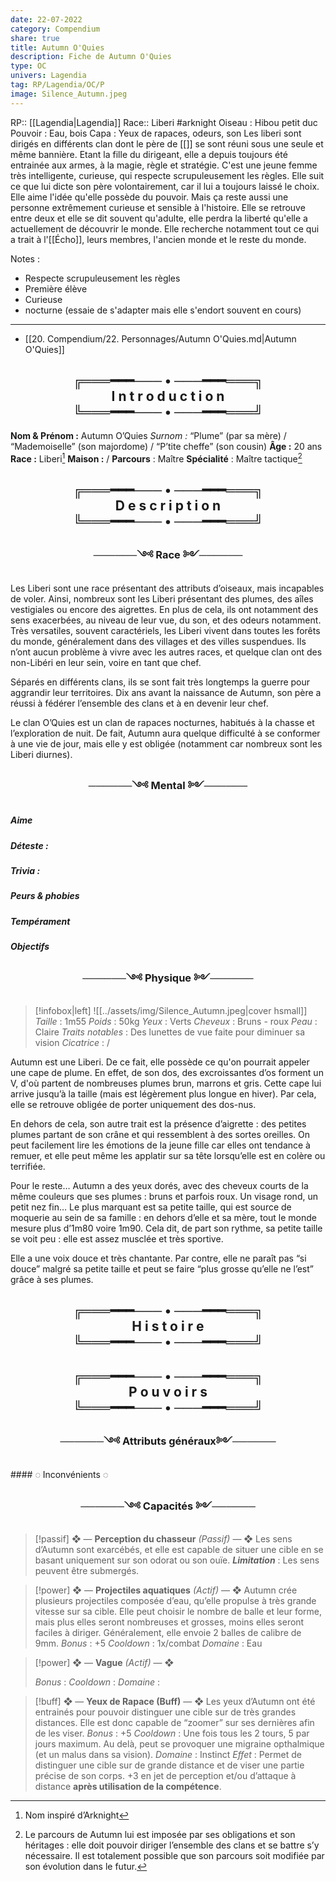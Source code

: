 ```yaml
---
date: 22-07-2022
category: Compendium
share: true
title: Autumn O'Quies
description: Fiche de Autumn O'Quies
type: OC
univers: Lagendia
tag: RP/Lagendia/OC/P
image: Silence_Autumn.jpeg
---
```


RP:: [[Lagendia|Lagendia]]
Race:: Liberi #arknight 
Oiseau : Hibou petit duc
Pouvoir : Eau, bois
Capa : Yeux de rapaces, odeurs, son
Les liberi sont dirigés en différents clan dont le père de [[]] se sont réuni sous une seule et même bannière. Etant la fille du dirigeant, elle a depuis toujours été entrainée aux armes, à la magie, règle et stratégie. C'est une jeune femme très intelligente, curieuse, qui respecte scrupuleusement les règles. Elle suit ce que lui dicte son père volontairement, car il lui a toujours laissé le choix. Elle aime l'idée qu'elle possède du pouvoir. Mais ça reste aussi une personne extrêmement curieuse et sensible à l'histoire. Elle se retrouve entre deux et elle se dit souvent qu'adulte, elle perdra la liberté qu'elle a actuellement de découvrir le monde.
Elle recherche notamment tout ce qui a trait à l'[[Écho]], leurs membres, l'ancien monde et le reste du monde. 

Notes :
- Respecte scrupuleusement les règles
- Première élève
- Curieuse
- nocturne (essaie de s'adapter mais elle s'endort souvent en cours)
---

- [[20. Compendium/22. Personnages/Autumn O'Quies.md|Autumn O'Quies]]


 <h2 style="text-align:center">╔═══━━━─── • ───━━━═══╗<br>
I n t r o d u c t i o n<br>
╚═══━━━─── • ───━━━═══╝</h2>

**Nom & Prénom :** Autumn O’Quies
*Surnom :* “Plume” (par sa mère) / “Mademoiselle” (son majordome) / “P’tite cheffe” (son cousin)
**Âge :** 20 ans 
**Race :** Liberi[^1]
**Maison :** /
**Parcours** : Maître
**Spécialité** : Maître tactique[^2]
 <h2 style="text-align:center">╔═══━━━─── • ───━━━═══╗<br>
D e s c r i p t i o n<br>
╚═══━━━─── • ───━━━═══╝</h2>
<h3 style="text-align:center">──────༺ Race ༻──────</h3>
Les Liberi sont une race présentant des attributs d’oiseaux, mais incapables de voler. Ainsi, nombreux sont les Liberi présentant des plumes, des aîles vestigiales ou encore des aigrettes. En plus de cela, ils ont notamment des sens exacerbées, au niveau de leur vue, du son, et des odeurs notamment. Très versatiles, souvent caractériels, les Liberi vivent dans toutes les forêts du monde, généralement dans des villages et des villes suspendues. Ils n’ont aucun problème à vivre avec les autres races, et quelque clan ont des non-Libéri en leur sein, voire en tant que chef.

Séparés en différents clans, ils se sont fait très longtemps la guerre pour aggrandir leur territoires. Dix ans avant la naissance de Autumn, son père a réussi à fédérer l’ensemble des clans et à en devenir leur chef. 

Le clan O’Quies est un clan de rapaces nocturnes, habitués à la chasse et l’exploration de nuit. De fait, Autumn aura quelque difficulté à se conformer à une vie de jour, mais elle y est obligée (notamment car nombreux sont les Liberi diurnes). 
<h3 style="text-align:center">──────༺ Mental ༻──────</h3>

##### __*Aime*__

##### __*Déteste*__ : 


##### __*Trivia*__ : 


##### __*Peurs & phobies*__ 

##### __*Tempérament*__

##### __*Objectifs*__

<h3 style="text-align:center">──────༺ Physique ༻──────</h3>

> [!infobox|left]
> ![[../assets/img/Silence_Autumn.jpeg|cover hsmall]]
> *Taille* : 1m55
> *Poids* : 50kg
> *Yeux* : Verts
> *Cheveux* : Bruns - roux
> *Peau* : Claire
> *Traits notables* : Des lunettes de vue faite pour diminuer sa vision
> *Cicatrice* : /

Autumn est une Liberi. De ce fait, elle possède ce qu'on pourrait appeler une cape de plume. En effet, de son dos, des excroissantes d’os forment un V, d'où partent de nombreuses plumes brun, marrons et gris. Cette cape lui arrive jusqu’à la taille (mais est légèrement plus longue en hiver). Par cela, elle se retrouve obligée de porter uniquement des dos-nus.

En dehors de cela, son autre trait est la présence d’aigrette : des petites plumes partant de son crâne et qui ressemblent à des sortes oreilles. On peut facilement lire les émotions de la jeune fille car elles ont tendance à remuer, et elle peut même les applatir sur sa tête lorsqu’elle est en colère ou terrifiée. 

Pour le reste… Autumn a des yeux dorés, avec des cheveux courts de la même couleurs que ses plumes : bruns et parfois roux. Un visage rond, un petit nez fin… Le plus marquant est sa petite taille, qui est source de moquerie au sein de sa famille : en dehors d’elle et sa mère, tout le monde mesure plus d’1m80 voire 1m90.
Cela dit, de part son rythme, sa petite taille se voit peu : elle est assez musclée et très sportive. 

Elle a une voix douce et très chantante. Par contre, elle ne paraît pas “si douce” malgré sa petite taille et peut se faire “plus grosse qu’elle ne l’est” grâce à ses plumes. 
<h2 style="text-align:center">╔═══━━━─── • ───━━━═══╗<br>
H i s t o i r e<br>
╚═══━━━─── • ───━━━═══╝</h2>
<h2 style="text-align:center">╔═══━━━─── • ───━━━═══╗<br>
P o u v o i r s<br>
╚═══━━━─── • ───━━━═══╝</h2>

<h3 style="text-align:center">──────༺ Attributs généraux༻──────</h3>
#### ◌ Inconvénients ◌

 <h3 style="text-align:center">──────༺ Capacités ༻──────</h3>
 
>[!passif] ❖ — **Perception du chasseur** *(Passif)* — ❖
> Les sens d’Autumn sont exarcébés, et elle est capable de situer une cible en se basant uniquement sur son odorat ou son ouïe.
> *__Limitation__* : Les sens peuvent être submergés. 

> [!power] ❖ — **Projectiles aquatiques** *(Actif)* — ❖
> Autumn crée plusieurs projectiles composée d’eau, qu’elle propulse à très grande vitesse sur sa cible. Elle peut choisir le nombre de balle et leur forme, mais plus elles seront nombreuses et grosses, moins elles seront faciles à diriger. Généralement, elle envoie 2 balles de calibre de 9mm. 
>*Bonus* : +5
>*Cooldown* : 1x/combat
>*Domaine* : Eau

> [!power] ❖ — **Vague** *(Actif)* — ❖
> 
>*Bonus* : 
>*Cooldown* :
>*Domaine* : 

> [!buff] ❖ — **Yeux de Rapace (Buff)** — ❖
> Les yeux d’Autumn ont été entrainés pour pouvoir distinguer une cible sur de très grandes distances. Elle est donc capable de “zoomer” sur ses dernières afin de les viser.
> *Bonus* :  +5
> *Cooldown* : Une fois tous les 2 tours, 5 par jours maximum. Au delà, peut se provoquer une migraine opthalmique (et un malus dans sa vision). 
> *Domaine* : Instinct
> *Effet* : Permet de distinguer une cible sur de grande distance et de viser une partie précise de son corps. +3 en jet de perception et/ou d’attaque à distance **après utilisation de la compétence**.

[^1]: Nom inspiré d’Arknight
[^2]: Le parcours de Autumn lui est imposée par ses obligations et son héritages : elle doit pouvoir diriger l’ensemble des clans et se battre s’y nécessaire. Il est totalement possible que son parcours soit modifiée par son évolution dans le futur.